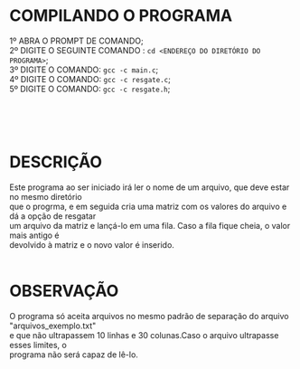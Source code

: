 # COMPILANDO O PROGRAMA<br>

1º ABRA O PROMPT DE COMANDO;<br>
2º DIGITE O SEGUINTE COMANDO : ```cd <ENDEREÇO DO DIRETÓRIO DO PROGRAMA>```;<br>
3º DIGITE O COMANDO: ```gcc -c main.c```;<br>
4º DIGITE O COMANDO: ```gcc -c resgate.c```;<br>
5º DIGITE O COMANDO: ```gcc -c resgate.h```;<br>

<br><br><br>
# DESCRIÇÃO<br>
Este programa ao ser iniciado irá ler o nome de um arquivo, que deve estar no mesmo diretório<br>
que o progrma, e em seguida cria uma matriz com os valores do arquivo e dá a opção de resgatar<br>
um arquivo da matriz e lançá-lo em uma fila. Caso a fila fique cheia, o valor mais antigo é <br>
devolvido à matriz e o novo valor é inserido.<br> <br>

# OBSERVAÇÃO<br>
O programa só aceita arquivos no mesmo padrão de separação do arquivo "arquivos_exemplo.txt" <br>
e que não ultrapassem 10 linhas e 30 colunas.Caso o arquivo ultrapasse esses limites, o <br>
programa não será capaz de lê-lo.

